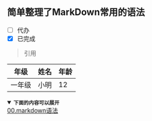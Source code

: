 ## 简单整理了MarkDown常用的语法

- [ ]  代办
- [x]  已完成
>  引用

年级|姓名|年龄
-|-|-
一年级|小明|12

<details open><summary><strong><code>下面的内容可以展开</code> </strong></summary>
<a href="baidu">00.markdown语法</a>
</details>
